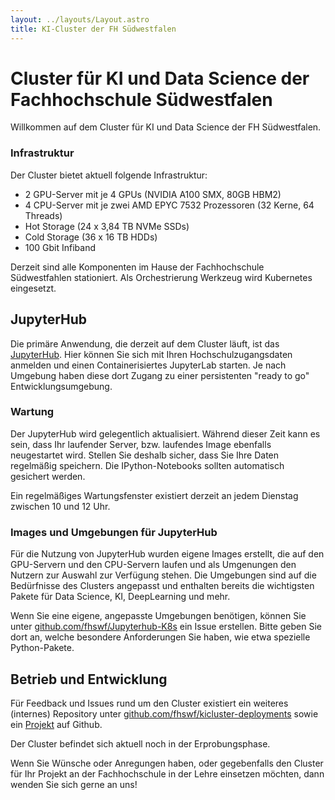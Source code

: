 ```yaml
---
layout: ../layouts/Layout.astro
title: KI-Cluster der FH Südwestfalen
---
```

# Cluster für KI und  Data Science der Fachhochschule Südwestfalen 

Willkommen auf dem Cluster für KI und Data Science der FH Südwestfalen.

### Infrastruktur

Der Cluster bietet aktuell folgende Infrastruktur:
- 2 GPU-Server mit je 4 GPUs (NVIDIA A100 SMX, 80GB HBM2)
- 4 CPU-Server mit je zwei AMD EPYC 7532 Prozessoren (32 Kerne, 64 Threads)
- Hot Storage (24 x 3,84 TB NVMe SSDs)
- Cold Storage (36 x 16 TB HDDs)
- 100 Gbit Infiband
 
Derzeit sind alle Komponenten im Hause der Fachhochschule Südwestfahlen stationiert.
Als Orchestrierung Werkzeug wird Kubernetes eingesetzt.

## JupyterHub

Die primäre Anwendung, die derzeit auf dem Cluster läuft, ist das [JupyterHub](https://www.ki.fh-swf.de/jupyterhub). Hier können Sie sich mit Ihren Hochschulzugangsdaten anmelden und einen Containerisiertes JupyterLab starten. Je nach Umgebung haben diese dort Zugang zu einer persistenten "ready to go" Entwicklungsumgebung. 

### Wartung

Der JupyterHub wird gelegentlich aktualisiert. Während dieser Zeit kann es sein, dass Ihr laufender Server, bzw. laufendes Image ebenfalls neugestartet wird.
Stellen Sie deshalb sicher, dass Sie Ihre Daten regelmäßig speichern. Die IPython-Notebooks sollten automatisch gesichert werden.

Ein regelmäßiges Wartungsfenster existiert derzeit an jedem Dienstag zwischen 10 und 12 Uhr.

### Images und Umgebungen für JupyterHub

Für die Nutzung von JupyterHub wurden eigene Images erstellt, die auf den GPU-Servern und den CPU-Servern laufen und als Umgenungen den Nutzern zur Auswahl zur Verfügung stehen. Die Umgebungen sind auf die Bedürfnisse des Clusters angepasst und enthalten bereits die wichtigsten Pakete für Data Science, KI, DeepLearning und mehr. 

Wenn Sie eine eigene, angepasste Umgebungen benötigen, können Sie unter [github.com/fhswf/Jupyterhub-K8s](https://github.com/fhswf/Jupyterhub-K8s/issues) ein Issue erstellen. Bitte geben Sie dort an, welche besondere Anforderungen Sie haben, wie etwa spezielle Python-Pakete.

## Betrieb und Entwicklung

Für Feedback und Issues rund um den Cluster existiert ein weiteres (internes) Repository unter [github.com/fhswf/kicluster-deployments](https://github.com/fhswf/kicluster-deployments/issues) sowie ein [Projekt](https://github.com/orgs/fhswf/projects/6) auf Github.  

Der Cluster befindet sich aktuell noch in der Erprobungsphase. 

Wenn Sie Wünsche oder Anregungen haben, oder gegebenfalls den Cluster für Ihr Projekt an der Fachhochschule in der Lehre einsetzen möchten, dann wenden Sie sich gerne an uns!

